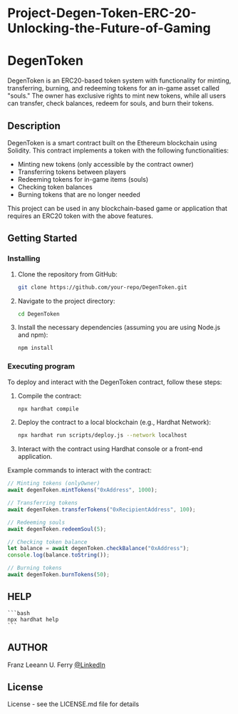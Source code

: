 # Project-Degen-Token-ERC-20-Unlocking-the-Future-of-Gaming

# DegenToken

DegenToken is an ERC20-based token system with functionality for minting, transferring, burning, and redeeming tokens for an in-game asset called "souls." The owner has exclusive rights to mint new tokens, while all users can transfer, check balances, redeem for souls, and burn their tokens.

## Description

DegenToken is a smart contract built on the Ethereum blockchain using Solidity. This contract implements a token with the following functionalities:
- Minting new tokens (only accessible by the contract owner)
- Transferring tokens between players
- Redeeming tokens for in-game items (souls)
- Checking token balances
- Burning tokens that are no longer needed

This project can be used in any blockchain-based game or application that requires an ERC20 token with the above features.

## Getting Started

### Installing

1. Clone the repository from GitHub:
    ```bash
    git clone https://github.com/your-repo/DegenToken.git
    ```
2. Navigate to the project directory:
    ```bash
    cd DegenToken
    ```
3. Install the necessary dependencies (assuming you are using Node.js and npm):
    ```bash
    npm install
    ```

### Executing program

To deploy and interact with the DegenToken contract, follow these steps:

1. Compile the contract:
    ```bash
    npx hardhat compile
    ```
2. Deploy the contract to a local blockchain (e.g., Hardhat Network):
    ```bash
    npx hardhat run scripts/deploy.js --network localhost
    ```
3. Interact with the contract using Hardhat console or a front-end application.

Example commands to interact with the contract:
```javascript
// Minting tokens (onlyOwner)
await degenToken.mintTokens("0xAddress", 1000);

// Transferring tokens
await degenToken.transferTokens("0xRecipientAddress", 100);

// Redeeming souls
await degenToken.redeemSoul(5);

// Checking token balance
let balance = await degenToken.checkBalance("0xAddress");
console.log(balance.toString());

// Burning tokens
await degenToken.burnTokens(50);
```


## HELP
    ```bash
    npx hardhat help
    ```
## AUTHOR
Franz Leeann U. Ferry [@LinkedIn](www.linkedin.com/in/franz-leeann-ferry-a286552a2)


## License

License - see the LICENSE.md file for details

